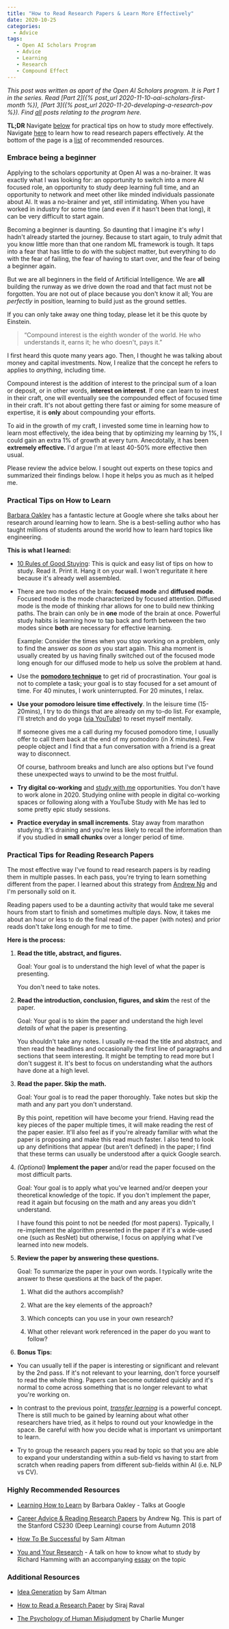 ```yaml
---
title: "How to Read Research Papers & Learn More Effectively"
date: 2020-10-25
categories:
  - Advice
tags:
   - Open AI Scholars Program
   - Advice
   - Learning
   - Research
   - Compound Effect
---
```

*This post was written as apart of the Open AI Scholars program. It is Part 1 in the series. Read [Part 2]({% post_url 2020-11-10-oai-scholars-first-month %}), [Part 3]({% post_url 2020-11-20-developing-a-research-pov %}). Find [all](/tags/#open-ai-scholars-program) posts relating to the program here.*

**TL;DR** Navigate [below](#practical-tips-on-how-to-learn) for practical tips on how to study more effectively. Navigate [here](#practical-tips-for-reading-research-papers) to learn how to read research papers effectively. At the bottom of the page is a [list](#highly-recommended-resources) of recommended resources.

### Embrace being a beginner

Applying to the scholars opportunity at Open AI was a no-brainer. It was exactly what I was looking for: an opportunity to switch into a more AI focused role, an opportunity to study deep learning full time, and an opportunity to network and meet other like minded individuals passionate about AI. It was a no-brainer and yet, *still* intimidating. When you have worked in industry for some time (and even if it hasn't been that long), it can be very difficult to start again.

Becoming a beginner is daunting. So daunting that I imagine it's *why* I hadn't already started the journey. Because to start again, to truly admit that you know little more than that one random ML framework is tough. It taps into a fear that has little to do with the subject matter, but everything to do with the fear of failing, the fear of having to start over, and the fear of being a beginner again.

But we are all beginners in the field of Artificial Intelligence. We are **all** building the runway as we drive down the road and that fact must not be forgotten. You are not out of place because you don't know it all; You are *perfectly* in position, learning to build just as the ground settles.

If you can only take away one thing today, please let it be this quote by Einstein.

>“Compound interest is the eighth wonder of the world. He who understands it, earns it; he who doesn't, pays it.”

I first heard this quote many years ago. Then, I thought he was talking about money and capital investments. Now, I realize that the concept he refers to applies to *anything*, including time.

Compound interest is the addition of interest to the principal sum of a loan or deposit, or in other words, **interest on interest**. If one can learn to invest in their craft, one will eventually see the compounded effect of focused time in their craft. It's not about getting there fast or aiming for some measure of expertise, it is **only** about compounding your efforts.

To aid in the growth of my craft, I invested some time in learning how to learn most effectively, the idea being that by optimizing my learning by 1%, I could gain an extra 1% of growth at every turn. Anecdotally, it has been **extremely effective.** I'd argue I'm at least 40-50% more effective then usual.

Please review the advice below. I sought out experts on these topics and summarized their findings below. I hope it helps you as much as it helped me.

### Practical Tips on How to Learn

[Barbara Oakley](https://www.youtube.com/watch?v=vd2dtkMINIw&ab_channel=TalksatGoogle) has a fantastic lecture at Google where she talks about her research around learning how to learn. She is a best-selling author who has taught millions of students around the world how to learn hard topics like engineering.

**This is what I learned:**

- [10 Rules of Good Stuying](http://www.math.toronto.edu/nhoell/10rules-of-studying.pdf): This is quick and easy list of tips on how to study. Read it. Print it. Hang it on your wall. I won't reguritate it here because it's already well assembled.

- There are two modes of the brain: **focused mode** and **diffused mode**. Focused mode is the mode characterized by focused attention. Diffused mode is the mode of thinking rhar allows for one to build new thinking paths. The brain can only be in **one** mode of the brain at once. Powerful study habits is learning how to tap back and forth between the two modes since **both** are necessary for effective learning.
  
    Example: Consider the times when you stop working on a problem, only to find the answer *as soon as* you start again. This aha moment is usually created by us having finally switched out of the focused mode long enough for our diffused mode to help us solve the problem at hand.

- Use the **[pomodoro technique](https://todoist.com/productivity-methods/pomodoro-technique)** to get rid of procrastination. Your goal is not to complete a task; your goal is to stay focused for a set amount of time. For 40 minutes, I work uninterrupted. For 20 minutes, I relax.

- **Use your pomodoro leisure time effectively**. In the leisure time (15-20mins), I try to do things that are already on my to-do list. For example, I'll stretch and do yoga ([via YouTube](https://www.youtube.com/watch?v=Yzm3fA2HhkQ&t=361s&ab_channel=YogaWithAdriene)) to reset myself mentally.

    If someone gives me a call during my focused pomodoro time, I usually offer to call them back at the end of my pomodoro (in X minutes). Few people object and I find that a fun conversation with a friend is a great way to disconnect.

    Of course, bathroom breaks and lunch are also options but I've found these unexpected ways to unwind to be the most fruitful.

- **Try digital co-working** and [study with me](https://www.youtube.com/watch?v=V9JKThFZmio&ab_channel=MDprospect) opportunities. You don't have to work alone in 2020. Studying online with people in digital co-working spaces or following along with a YouTube Study with Me has led to some pretty epic study sessions.

- **Practice everyday in small increments**. Stay away from marathon studying. It's draining and you're less likely to recall the information than if you studied in **small chunks** over a longer period of time.

### Practical Tips for Reading Research Papers

The most effective way I've found to read research papers is by reading them in multiple passes. In each pass, you're trying to learn something different from the paper. I learned about this strategy from [Andrew Ng](https://www.youtube.com/watch?v=733m6qBH-jI&ab_channel=stanfordonline) and I'm personally sold on it.

Reading papers used to be a daunting activity that would take me several hours from start to finish and sometimes multiple days. Now, it takes me about an hour or less to do the final read of the paper (with notes) and prior reads don't take long enough for me to time.

**Here is the process:**

1. **Read the title, abstract, and figures.**

    Goal: Your goal is to understand the high level of what the paper is presenting.

    You don't need to take notes.

2. **Read the introduction, conclusion, figures, and skim** the rest of the paper.

    Goal: Your goal is to skim the paper and understand the high level *details* of what the paper is presenting.

    You shouldn't take any notes. I usually re-read the title and abstract, and then read the headlines and occasionally the first line of paragraphs and sections that seem interesting. It might be tempting to read more but I don't suggest it. It's best to focus on understanding what the authors have done at a high level.

3. **Read the paper. Skip the math.**

    Goal: Your goal is to read the paper thoroughly. Take notes but skip the math and any part you don't understand.

    By this point, repetition will have become your friend. Having read the key pieces of the paper multiple times, it will make reading the rest of the paper easier. It'll also feel as if you're already familiar with what the paper is proposing and make this read much faster. I also tend to look up any definitions that appear (but aren't defined) in the paper; I find that these terms can usually be understood after a quick Google search.

4. *(Optional)* **Implement the paper** and/or read the paper focused on the most difficult parts.

    Goal: Your goal is to apply what you've learned and/or deepen your theoretical knowledge of the topic. If you don't implement the paper, read it again but focusing on the math and any areas you didn't understand.

    I have found this point to not be needed (for most papers). Typically, I re-implement the algorithm presented in the paper if it's a wide-used one (such as ResNet) but otherwise, I focus on applying what I've learned into new models.

5. **Review the paper by answering these questions.**

    Goal: To summarize the paper in your own words. I typically write the answer to these questions at the back of the paper.

    1. What did the authors accomplish?

    2. What are the key elements of the approach?

    3. Which concepts can you use in your own research?

    4. What other relevant work referenced in the paper do you want to follow?

6. **Bonus Tips:**

- You can usually tell if the paper is interesting or significant and relevant by the 2nd pass. If it's not relevant to your learning, don't force yourself to read the whole thing. Papers can become outdated quickly and it's normal to come across something that is no longer relevant to what you're working on.

- In contrast to the previous point, *[transfer learning](https://machinelearningmastery.com/transfer-learning-for-deep-learning/)* is a powerful concept. There is still much to be gained by learning about what other researchers have tried, as it helps to round out your knowledge in the space. Be careful with how you decide what is important vs unimportant to learn.

- Try to group the research papers you read by topic so that you are able to expand your understanding within a sub-field vs having to start from scratch when reading papers from different sub-fields within AI (i.e. NLP vs CV).

### Highly Recommended Resources

- [Learning How to Learn](https://www.youtube.com/watch?v=vd2dtkMINIw&ab_channel=TalksatGoogle) by Barbara Oakley - Talks at Google

- [Career Advice & Reading Research Papers](https://www.youtube.com/watch?v=733m6qBH-jI&ab_channel=stanfordonline) by Andrew Ng. This is part of the Stanford CS230 (Deep Learning) course from Autumn 2018

- [How To Be Successful](https://blog.samaltman.com/how-to-be-successful) by Sam Altman

- [You and Your Research](https://www.youtube.com/watch?v=a1zDuOPkMSw&ab_channel=securitylectures) - A talk on how to know what to study by Richard Hamming with an accompanying [essay](https://www.cs.utexas.edu/users/dahlin/bookshelf/hamming.html) on the topic

### Additional Resources

- [Idea Generation](https://blog.samaltman.com/idea-generation) by Sam Altman

- [How to Read a Research Paper](https://www.youtube.com/watch?v=SHTOI0KtZnU&ab_channel=SirajRaval) by Siraj Raval

- [The Psychology of Human Misjudgment](https://fs.blog/great-talks/psychology-human-misjudgment/) by Charlie Munger
